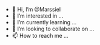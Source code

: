 - 👋 Hi, I’m @Marssiel
- 👀 I’m interested in ...
- 🌱 I’m currently learning ...
- 💞️ I’m looking to collaborate on ...
- 📫 How to reach me ...

<!---
Marssiel/Marssiel is a ✨ special ✨ repository because its `README.md` (this file) appears on your GitHub profile.
You can click the Preview link to take a look at your changes.
--->
